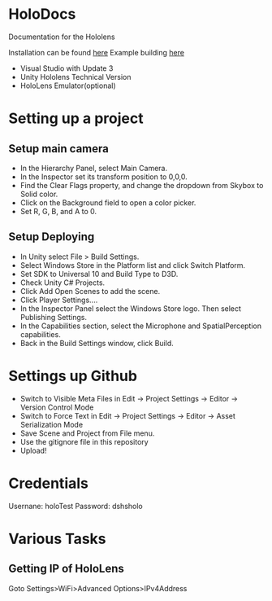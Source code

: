 # HoloDocs
Documentation for the Hololens

Installation can be found [here](https://developer.microsoft.com/en-us/windows/holographic/install_the_tools)
Example building [here](https://developer.microsoft.com/en-us/windows/holographic/holograms_101e)

- Visual Studio with Update 3
- Unity Hololens Technical Version
- HoloLens Emulator(optional)

# Setting up a project
## Setup main camera 
- In the Hierarchy Panel, select Main Camera.
- In the Inspector set its transform position to 0,0,0.
- Find the Clear Flags property, and change the dropdown from Skybox to Solid color.
- Click on the Background field to open a color picker.
- Set R, G, B, and A to 0.
## Setup Deploying
- In Unity select File > Build Settings.
- Select Windows Store in the Platform list and click Switch Platform.
- Set SDK to Universal 10 and Build Type to D3D.
- Check Unity C# Projects.
- Click Add Open Scenes to add the scene.
- Click Player Settings....
- In the Inspector Panel select the Windows Store logo. Then select Publishing Settings.
- In the Capabilities section, select the Microphone and SpatialPerception capabilities.
- Back in the Build Settings window, click Build.

# Settings up Github
- Switch to Visible Meta Files in Edit → Project Settings → Editor → Version Control Mode
- Switch to Force Text in Edit → Project Settings → Editor → Asset Serialization Mode
- Save Scene and Project from File menu.
- Use the gitignore file in this repository
- Upload!

# Credentials 
Usernane: holoTest
Password: dshsholo

# Various Tasks
## Getting IP of HoloLens
Goto Settings>WiFi>Advanced Options>IPv4Address
